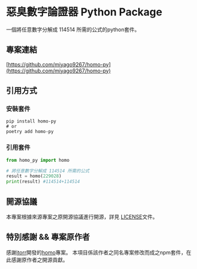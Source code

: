 # 惡臭數字論證器 Python Package

一個將任意數字分解成 114514 所需的公式的python套件。

## 專案連結

[https://github.com/miyago9267/homo-py](https://github.com/miyago9267/homo-py)

## 引用方式

### 安裝套件

```shell
pip install homo-py
# or
poetry add homo-py
```

### 引用套件

```python
from homo_py import homo

# 將任意數字分解成 114514 所需的公式
result = homo(229028)
print(result) #114514+114514
```

## 開源協議

本專案根據來源專案之原開源協議進行開源，詳見 [LICENSE](https://github.com/miyago9267/homo-py/blob/main/LICENSE)文件。

## 特別感謝 && 專案原作者

感謝[itorr](https://github.com/itorr)開發的[homo](https://github.com/itorr/homo)專案。
本項目係該作者之同名專案修改而成之npm套件，在此感謝原作者之開源貢獻。
